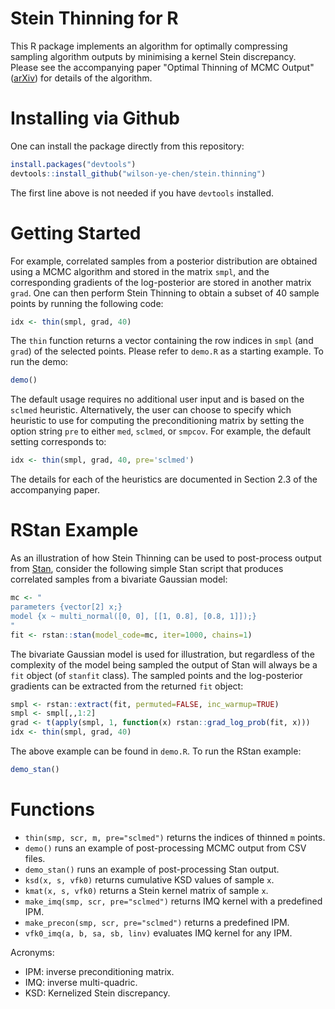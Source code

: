 # Stein Thinning for R
This R package implements an algorithm for optimally compressing
sampling algorithm outputs by minimising a kernel Stein discrepancy.
Please see the accompanying paper "Optimal Thinning of MCMC Output"
([arXiv](https://arxiv.org/pdf/2005.03952.pdf)) for details of the
algorithm.

# Installing via Github
One can install the package directly from this repository:
```r
install.packages("devtools")
devtools::install_github("wilson-ye-chen/stein.thinning")
```
The first line above is not needed if you have `devtools` installed.

# Getting Started
For example, correlated samples from a posterior distribution are
obtained using a MCMC algorithm and stored in the matrix `smpl`,
and the corresponding gradients of the log-posterior are stored in
another matrix `grad`. One can then perform Stein Thinning to
obtain a subset of 40 sample points by running the following code:
```r
idx <- thin(smpl, grad, 40)
```
The `thin` function returns a vector containing the row indices in
`smpl` (and `grad`) of the selected points. Please refer to `demo.R`
as a starting example. To run the demo:
```r
demo()
```

The default usage requires no additional user input and is based on
the `sclmed` heuristic. Alternatively, the user can choose to specify
which heuristic to use for computing the preconditioning matrix by
setting the option string `pre` to either `med`,  `sclmed`, or `smpcov`.
For example, the default setting corresponds to:
```r
idx <- thin(smpl, grad, 40, pre='sclmed')
```
The details for each of the heuristics are documented in Section 2.3 of
the accompanying paper.

# RStan Example
As an illustration of how Stein Thinning can be used to post-process
output from [Stan](https://mc-stan.org/rstan/), consider the following
simple Stan script that produces correlated samples from a bivariate
Gaussian model:
```r
mc <- "
parameters {vector[2] x;}
model {x ~ multi_normal([0, 0], [[1, 0.8], [0.8, 1]]);}
"
fit <- rstan::stan(model_code=mc, iter=1000, chains=1)
```
The bivariate Gaussian model is used for illustration, but regardless of
the complexity of the model being sampled the output of Stan will always
be a `fit` object (of `stanfit` class). The sampled points and the
log-posterior gradients can be extracted from the returned `fit` object:
```r
smpl <- rstan::extract(fit, permuted=FALSE, inc_warmup=TRUE)
smpl <- smpl[,,1:2]
grad <- t(apply(smpl, 1, function(x) rstan::grad_log_prob(fit, x)))
idx <- thin(smpl, grad, 40)
```
The above example can be found in `demo.R`. To run the RStan example:
```r
demo_stan()
```

# Functions
* `thin(smp, scr, m, pre="sclmed")` returns the indices of thinned `m` points.
* `demo()` runs an example of post-processing MCMC output from CSV files.
* `demo_stan()` runs an example of post-processing Stan output.
* `ksd(x, s, vfk0)` returns cumulative KSD values of sample `x`.
* `kmat(x, s, vfk0)` returns a Stein kernel matrix of sample `x`.
* `make_imq(smp, scr, pre="sclmed")` returns IMQ kernel with a predefined IPM.
* `make_precon(smp, scr, pre="sclmed")` returns a predefined IPM.
* `vfk0_imq(a, b, sa, sb, linv)` evaluates IMQ kernel for any IPM.

Acronyms:
* IPM: inverse preconditioning matrix.
* IMQ: inverse multi-quadric.
* KSD: Kernelized Stein discrepancy.
